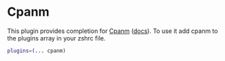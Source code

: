 # Cpanm
This plugin provides completion for [Cpanm](https://github.com/miyagawa/cpanminus) ([docs](https://metacpan.org/pod/App::cpanminus)).
To use it add cpanm to the plugins array in your zshrc file.
```zsh
plugins=(... cpanm)
```
